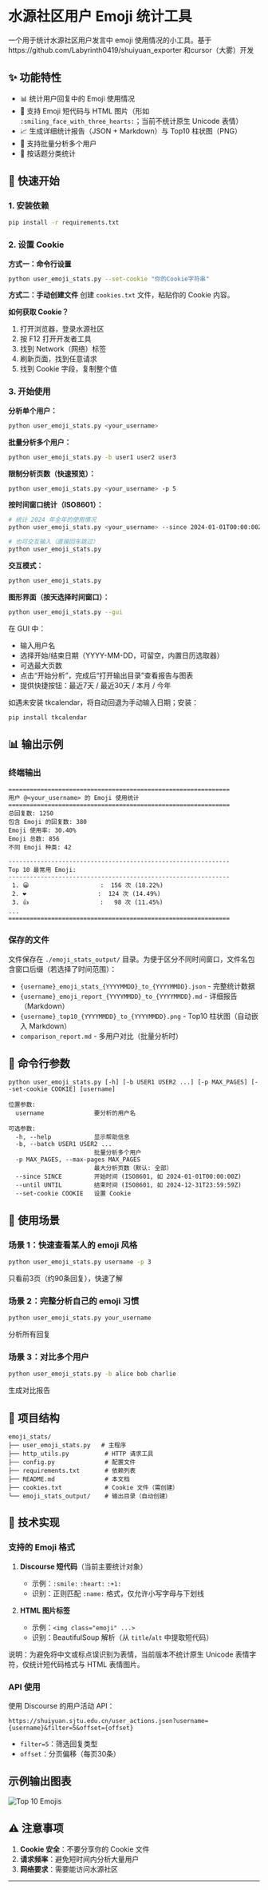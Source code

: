 # 水源社区用户 Emoji 统计工具

一个用于统计水源社区用户发言中 emoji 使用情况的小工具。基于https://github.com/Labyrinth0419/shuiyuan_exporter 和cursor（大雾）开发

## ✨ 功能特性

- 📊 统计用户回复中的 Emoji 使用情况
- 🎯 支持 Emoji 短代码与 HTML 图片（形如 `:smiling_face_with_three_hearts:`；当前不统计原生 Unicode 表情）
- 📈 生成详细统计报告（JSON + Markdown）与 Top10 柱状图（PNG）
- 👥 支持批量分析多个用户
- 📁 按话题分类统计

## 🚀 快速开始

### 1. 安装依赖

```bash
pip install -r requirements.txt
```

### 2. 设置 Cookie

**方式一：命令行设置**
```bash
python user_emoji_stats.py --set-cookie "你的Cookie字符串"
```

**方式二：手动创建文件**
创建 `cookies.txt` 文件，粘贴你的 Cookie 内容。

**如何获取 Cookie？**
1. 打开浏览器，登录水源社区
2. 按 F12 打开开发者工具
3. 找到 Network（网络）标签
4. 刷新页面，找到任意请求
5. 找到 Cookie 字段，复制整个值

### 3. 开始使用

**分析单个用户：**
```bash
python user_emoji_stats.py <your_username>
```

**批量分析多个用户：**
```bash
python user_emoji_stats.py -b user1 user2 user3
```

**限制分析页数（快速预览）：**
```bash
python user_emoji_stats.py <your_username> -p 5
```

**按时间窗口统计（ISO8601）：**
```bash
# 统计 2024 年全年的使用情况
python user_emoji_stats.py <your_username> --since 2024-01-01T00:00:00Z --until 2024-12-31T23:59:59Z

# 也可交互输入（直接回车跳过）
python user_emoji_stats.py
```

**交互模式：**
```bash
python user_emoji_stats.py
```

**图形界面（按天选择时间窗口）：**
```bash
python user_emoji_stats.py --gui
```
在 GUI 中：
- 输入用户名
- 选择开始/结束日期（YYYY-MM-DD，可留空，内置日历选取器）
- 可选最大页数
- 点击“开始分析”，完成后“打开输出目录”查看报告与图表
 - 提供快捷按钮：最近7天 / 最近30天 / 本月 / 今年

如遇未安装 tkcalendar，将自动回退为手动输入日期；安装：
```bash
pip install tkcalendar
```

## 📊 输出示例

### 终端输出
```
==============================================================
用户 @<your_username> 的 Emoji 使用统计
==============================================================
总回复数: 1250
包含 Emoji 的回复数: 380
Emoji 使用率: 30.40%
Emoji 总数: 856
不同 Emoji 种类: 42

--------------------------------------------------------------
Top 10 最常用 Emoji:
--------------------------------------------------------------
 1. 😀                    :  156 次 (18.22%)
 2. ❤️                    :  124 次 (14.49%)
 3. 👍                    :   98 次 (11.45%)
...
==============================================================
```

### 保存的文件

文件保存在 `./emoji_stats_output/` 目录。为便于区分不同时间窗口，文件名包含窗口后缀（若选择了时间范围）：
- `{username}_emoji_stats_{YYYYMMDD}_to_{YYYYMMDD}.json` - 完整统计数据
- `{username}_emoji_report_{YYYYMMDD}_to_{YYYYMMDD}.md` - 详细报告（Markdown）
- `{username}_top10_{YYYYMMDD}_to_{YYYYMMDD}.png` - Top10 柱状图（自动嵌入 Markdown）
- `comparison_report.md` - 多用户对比（批量分析时）

## 📝 命令行参数

```
python user_emoji_stats.py [-h] [-b USER1 USER2 ...] [-p MAX_PAGES] [--set-cookie COOKIE] [username]

位置参数:
  username              要分析的用户名

可选参数:
  -h, --help            显示帮助信息
  -b, --batch USER1 USER2 ...
                        批量分析多个用户
  -p MAX_PAGES, --max-pages MAX_PAGES
                        最大分析页数（默认: 全部）
  --since SINCE         开始时间 (ISO8601, 如 2024-01-01T00:00:00Z)
  --until UNTIL         结束时间 (ISO8601, 如 2024-12-31T23:59:59Z)
  --set-cookie COOKIE   设置 Cookie
```

## 🎯 使用场景

### 场景 1：快速查看某人的 emoji 风格
```bash
python user_emoji_stats.py username -p 3
```
只看前3页（约90条回复），快速了解

### 场景 2：完整分析自己的 emoji 习惯
```bash
python user_emoji_stats.py your_username
```
分析所有回复

### 场景 3：对比多个用户
```bash
python user_emoji_stats.py -b alice bob charlie
```
生成对比报告

## 📁 项目结构

```
emoji_stats/
├── user_emoji_stats.py   # 主程序
├── http_utils.py          # HTTP 请求工具
├── config.py              # 配置文件
├── requirements.txt       # 依赖列表
├── README.md              # 本文档
├── cookies.txt            # Cookie 文件（需创建）
└── emoji_stats_output/    # 输出目录（自动创建）
```

## 🔧 技术实现

### 支持的 Emoji 格式

1. **Discourse 短代码**（当前主要统计对象）
   - 示例：`:smile:` `:heart:` `:+1:`
   - 识别：正则匹配 `:name:` 格式，仅允许小写字母与下划线

2. **HTML 图片标签**
   - 示例：`<img class="emoji" ...>`
   - 识别：BeautifulSoup 解析（从 `title`/`alt` 中提取短代码）

说明：为避免将中文或标点误识别为表情，当前版本不统计原生 Unicode 表情字符，仅统计短代码格式与 HTML 表情图片。

### API 使用

使用 Discourse 的用户活动 API：
```
https://shuiyuan.sjtu.edu.cn/user_actions.json?username={username}&filter=5&offset={offset}
```

- `filter=5`：筛选回复类型
- `offset`：分页偏移（每页30条）


## 示例输出图表

![Top 10 Emojis](./assets/example.png)




## ⚠️ 注意事项

1. **Cookie 安全**：不要分享你的 Cookie 文件
2. **请求频率**：避免短时间内分析大量用户
3. **网络要求**：需要能访问水源社区



---



